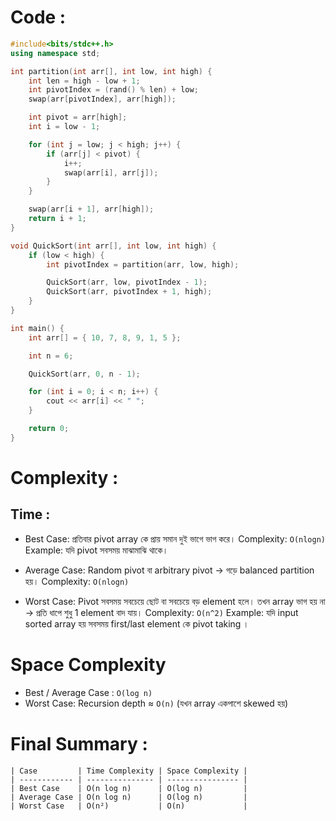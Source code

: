 # Code :

```cpp
#include<bits/stdc++.h>
using namespace std;

int partition(int arr[], int low, int high) {
    int len = high - low + 1;
    int pivotIndex = (rand() % len) + low;
    swap(arr[pivotIndex], arr[high]);

    int pivot = arr[high];
    int i = low - 1;

    for (int j = low; j < high; j++) {
        if (arr[j] < pivot) {
            i++;
            swap(arr[i], arr[j]);
        }
    }

    swap(arr[i + 1], arr[high]);
    return i + 1;
}

void QuickSort(int arr[], int low, int high) {
    if (low < high) {
        int pivotIndex = partition(arr, low, high);

        QuickSort(arr, low, pivotIndex - 1);
        QuickSort(arr, pivotIndex + 1, high);
    }
}

int main() {
    int arr[] = { 10, 7, 8, 9, 1, 5 };

    int n = 6;

    QuickSort(arr, 0, n - 1);

    for (int i = 0; i < n; i++) {
        cout << arr[i] << " ";
    }

    return 0;
}
```

# Complexity :

## Time :

- Best Case:
  প্রতিবার pivot array কে প্রায় সমান দুই ভাগে ভাগ করে।
  Complexity: `O(nlogn)`
  Example: যদি pivot সবসময় মাঝামাঝি থাকে।

- Average Case:
  Random pivot বা arbitrary pivot → গড়ে balanced partition হয়।
  Complexity: `O(nlogn)`

- Worst Case:
  Pivot সবসময় সবচেয়ে ছোট বা সবচেয়ে বড় element হলে।
  তখন array ভাগ হয় না → প্রতি ধাপে শুধু 1 element বাদ যায়।
  Complexity: `O(n^2)`
  Example: যদি input sorted array হয় সবসময় first/last element কে pivot taking ।

# Space Complexity

- Best / Average Case : `O(log n)`
- Worst Case: Recursion depth ≈ `O(n)` (যখন array একপাশে skewed হয়)

# Final Summary :
```
| Case         | Time Complexity | Space Complexity |
| ------------ | --------------- | ---------------- |
| Best Case    | O(n log n)      | O(log n)         |
| Average Case | O(n log n)      | O(log n)         |
| Worst Case   | O(n²)           | O(n)             |
```